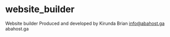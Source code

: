 # website_builder
Website builder
Produced and developed by Kirunda Brian
info@abahost.ga
abahost.ga
